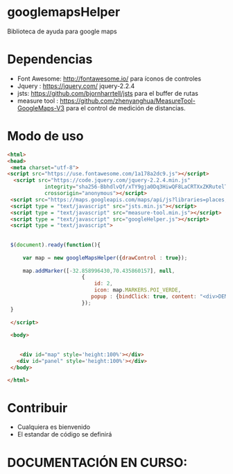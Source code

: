 # googlemapsHelper
Biblioteca de ayuda para google maps



# Dependencias

* Font Awesome: http://fontawesome.io/ para íconos de controles
* Jquery : https://jquery.com/  jquery-2.2.4
* jsts: https://github.com/bjornharrtell/jsts para el buffer de rutas
* measure tool : https://github.com/zhenyanghua/MeasureTool-GoogleMaps-V3 para el control de medición de distancias.

# Modo de uso

```html
<html>
<head>
 <meta charset="utf-8">
<script src="https://use.fontawesome.com/1a178a2dc9.js"></script>
  <script src="https://code.jquery.com/jquery-2.2.4.min.js"
            integrity="sha256-BbhdlvQf/xTY9gja0Dq3HiwQF8LaCRTXxZKRutelT44="
            crossorigin="anonymous"></script>
 <script src="https://maps.googleapis.com/maps/api/js?libraries=places,drawing&key=[TU_KEY]"></script>
 <script type = "text/javascript" src="jsts.min.js"></script>
 <script type = "text/javascript" src="measure-tool.min.js"></script>
 <script type = "text/javascript" src="googleHelper.js"></script>
 <script type = "text/javascript">
 
 
 $(document).ready(function(){
    
     var map = new googleMapsHelper({drawControl : true}); 
 
     map.addMarker([-32.858996430,70.435860157], null,
                        {
                            id: 2,
                            icon: map.MARKERS.POI_VERDE,
                           popup : {bindClick: true, content: "<div>DEMO POPUP</div>"}
                        });
 }
 
 </script>
 
 <body>
 
   
 	<div id="map" style='height:100%'></div>
   <div id="panel" style='height:100%'></div> 
 </body>

</html>
```

# Contribuir
* Cualquiera es bienvenido
* El estandar de código se definirá

# DOCUMENTACIÓN EN CURSO:
